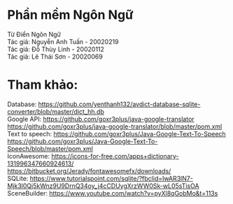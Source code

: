# Phần mềm Ngôn Ngữ
Từ Điển Ngôn Ngữ  <br/>
Tác giả: Nguyễn Anh Tuấn - 20020219 <br/>
Tác giả: Đỗ Thùy Linh	- 20020112 <br/>
Tác giả: Lê Thái Sơn	    - 20020069 <br/>
# Tham khảo:
Database: https://github.com/yenthanh132/avdict-database-sqlite-converter/blob/master/dict_hh.db <br/>
Google API: https://github.com/goxr3plus/java-google-translator <br/>
            https://github.com/goxr3plus/java-google-translator/blob/master/pom.xml <br/>
Text to speech: https://github.com/goxr3plus/Java-Google-Text-To-Speech <br/>
https://github.com/goxr3plus/Java-Google-Text-To-Speech/blob/master/pom.xml <br/>
IconAwesome: https://icons-for-free.com/apps+dictionary-131996347660924613/ <br/>
https://bitbucket.org/Jerady/fontawesomefx/downloads/ <br/>
SQLite: https://www.tutorialspoint.com/sqlite/?fbclid=IwAR3lN7-Mjk3l0Qj5kWnz9U9DrnQ34oy_j4cCDUygXrzWW0Sk-wL05sTisOA <br/>
SceneBuilder: https://www.youtube.com/watch?v=pyXl8qGobMo&t=113s <br/>
